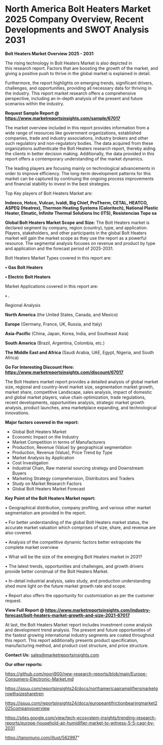 # North America Bolt Heaters Market 2025 Company Overview, Recent Developments and SWOT Analysis 2031

<Strong> Bolt Heaters Market Overview 2025 - 2031</strong>

The rising technology in Bolt Heaters Market is also depicted in this research report. Factors that are boosting the growth of the market, and giving a positive push to thrive in the global market is explained in detail.

Furthermore, the report highlights on emerging trends, significant drivers, challenges, and opportunities, providing all necessary data for thriving in the industry. This report market research offers a comprehensive perspective, including an in-depth analysis of the present and future scenarios within the industry.

<strong>Request Sample Report @ <a href=https://www.marketreportsinsights.com/sample/67017>https://www.marketreportsinsights.com/sample/67017</a></strong>

The market overview included in this report provides information from a wide range of resources like government organizations, established companies, trade and industry associations, industry brokers and other such regulatory and non-regulatory bodies. The data acquired from these organizations authenticate the Bolt Heaters research report, thereby aiding the clients in better decision making. Additionally, the data provided in this report offers a contemporary understanding of the market dynamics.

The leading players are focusing mainly on technological advancements in order to improve efficiency. The long-term development patterns for this market can be captured by continuing the ongoing process improvements and financial stability to invest in the best strategies.

Top Key players of Bolt Heaters Market are:

<strong>Indeeco, Hotco, Vulcan, Ivaldi, Big Chief, ProTherm, CETAL, HEATCO, ASPEQ (Heatrex), Thermon Heating Systems (Caloritech), National Plastic Heater, Elmatic, Infinite Thermal Solutions Inc (ITS), Resistencias Tope sa</strong>

<strong><b>Global Bolt Heaters Market Scope and Size:</b></strong>
The Bolt Heaters market is declared segment by company, region (country), type, and application. Players, stakeholders, and other participants in the global Bolt Heaters market will gain the market scope as they use the report as a powerful resource. The segmental analysis focuses on revenue and product by type and application and the forecast period of 2025-2031.

Bolt Heaters Market Types covered in this report are:

<strong>• Gas Bolt Heaters

• Electric Bolt Heaters</strong>

Market Applications covered in this report are:

<strong>• .</strong> 

Regional Analysis

<strong>North America</strong> (the United States, Canada, and Mexico)

<strong>Europe</strong> (Germany, France, UK, Russia, and Italy)

<strong>Asia-Pacific</strong> (China, Japan, Korea, India, and Southeast Asia)

<strong>South America</strong> (Brazil, Argentina, Colombia, etc.)

<strong>The Middle East and Africa</strong> (Saudi Arabia, UAE, Egypt, Nigeria, and South Africa)

<strong>Go For Interesting Discount Here: <a href=https://www.marketreportsinsights.com/discount/67017>https://www.marketreportsinsights.com/discount/67017</a></strong>

The Bolt Heaters market report provides a detailed analysis of global market size, regional and country-level market size, segmentation market growth, market share, competitive Landscape, sales analysis, impact of domestic and global market players, value chain optimization, trade regulations, recent developments, opportunities analysis, strategic market growth analysis, product launches, area marketplace expanding, and technological innovations.

<strong><b>Major factors covered in the report:</b></strong>
<ul>
  <li>Global Bolt Heaters Market </li>
  <li>Economic Impact on the Industry</li>
  <li>Market Competition in terms of Manufacturers</li>
  <li>Production, Revenue (Value) by geographical segmentation</li>
  <li>Production, Revenue (Value), Price Trend by Type</li>
  <li>Market Analysis by Application</li>
  <li>Cost Investigation</li>
  <li>Industrial Chain, Raw material sourcing strategy and Downstream Buyers</li>
  <li>Marketing Strategy comprehension, Distributors and Traders</li>
  <li>Study on Market Research Factors</li>
  <li>Global Bolt Heaters Market Forecast</li>
</ul>

<strong><b>Key Point of the Bolt Heaters Market report:</b></strong>

• Geographical distribution, company profiling, and various other market segmentation are provided in the report.

• For better understanding of the global Bolt Heaters market status, the accurate market valuation which comprises of size, share, and revenue are also covered.

• Analysis of the competitive dynamic factors better extrapolate the complete market overview

• What will be the size of the emerging Bolt Heaters market in 2031?

• The latest trends, opportunities and challenges, and growth drivers provide better construal of the Bolt Heaters Market.

• In-detail industrial analysis, sales study, and production understanding shed more light on the future market growth rate and scope.

• Report also offers the opportunity for customization as per the customer request.

<strong><b>View Full Report @ <a href=https://www.marketreportsinsights.com/industry-forecast/bolt-heaters-market-growth-and-size-2021-67017>https://www.marketreportsinsights.com/industry-forecast/bolt-heaters-market-growth-and-size-2021-67017</a></b></strong>


At last, the Bolt Heaters Market report includes investment come analysis and development trend analysis. The present and future opportunities of the fastest growing international industry segments are coated throughout this report. This report additionally presents product specification, manufacturing method, and product cost structure, and price structure.

<strong>Contact Us:</strong>
sales@marketreportsinsights.com

<strong>Our other reports:</strong>

<a href=https://github.com/noori900/new-research-reports/blob/main/Europe-Consumers-Electronic-Market.md>https://github.com/noori900/new-research-reports/blob/main/Europe-Consumers-Electronic-Market.md</a>

<a href=https://issuu.com/reportsinsights24/docs/northamericaairamplifiersmarketgrowthsizesharetren>https://issuu.com/reportsinsights24/docs/northamericaairamplifiersmarketgrowthsizesharetren</a>

<a href=https://issuu.com/reportsinsights24/docs/europeantifrictionbearingmarket2025companyoverview>https://issuu.com/reportsinsights24/docs/europeantifrictionbearingmarket2025companyoverview</a>

<a href=https://sites.google.com/view/tech-ecosystem-insights/trending-research-reports/europe-household-air-humidifier-market-to-witness-5-5-cagr-by-2031>https://sites.google.com/view/tech-ecosystem-insights/trending-research-reports/europe-household-air-humidifier-market-to-witness-5-5-cagr-by-2031</a>

<a href=https://tanomuno.com/illust/562997>https://tanomuno.com/illust/562997</a>"
